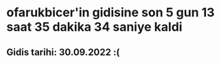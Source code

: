 # ofarukbicer'in gidisine son 5 gun 13 saat 35 dakika 34 saniye kaldi

## Gidis tarihi: 30.09.2022 :(